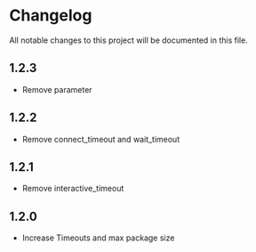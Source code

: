 # Changelog

All notable changes to this project will be documented in this file.

## 1.2.3

- Remove parameter

## 1.2.2

- Remove connect_timeout and wait_timeout

## 1.2.1

- Remove interactive_timeout 

## 1.2.0

- Increase Timeouts and max package size
